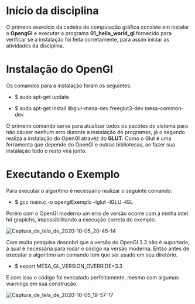 # Início da disciplina 

O primeiro exercício da cadeira de computação gráfica consiste em instalar o **OpengGl** e executar o programa **01_hello_world_gl** fornecido para verificar se a instalação foi feita corretamente, para assim iniciar as atividades da disciplina.

# Instalação do OpenGl

Os comandos para a instalação foram os seguintes:

- $ sudo apt-get update

- $ sudo apt-get install libglul-mesa-dev freeglut3-dev mesa-common-dev

O primeiro comando serve para atualizar todos os pacotes do sistema para não causar nenhum erro durante a instalação de programas, já o segundo realiza a instalação do OpenGl atravéz do **GLUT**. Como o Glut é uma ferramenta que depende do OpenGl e outras bibliotecas, ao fazer sua instalação todo o resto virá junto.

# Executando o Exemplo

Para executar o algoritmo é necessario realizar o seguinte comando:

- $ gcc main.c -o openglExemplo -lglut -lGLU -lGL

Porém com o OpenGl moderno um erro de versão ocorre com a minha intel hd grapichs, impossibilitando a execução correta do exemplo.


![Captura_de_tela_de_2020-10-05_20-45-14](https://user-images.githubusercontent.com/72319716/95143297-12d83400-074c-11eb-8af1-56486ac43127.png)

Com muita pesquisa descobri que a versão do OpenGl 3.3 não é suportada, à qual é necessária para rodar o código na versão moderna. Então antes de executar o algoritmo um comando tem que ser usado em seu diretório. 

- $ export MESA_GL_VERSION_OVERRIDE=3.3

E com isso o código foi executado perfeitamente, mesmo com algumas warnings em sua construção.

![Captura_de_tela_de_2020-10-05_19-57-17](https://user-images.githubusercontent.com/72319716/95143339-2edbd580-074c-11eb-9192-e47d727640f8.png)

